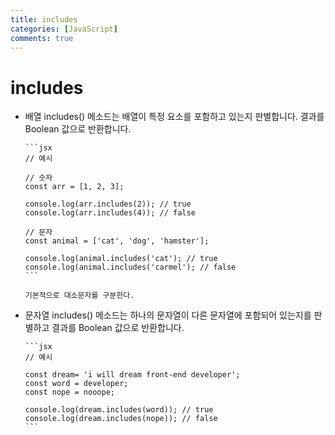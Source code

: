 ```yaml
---
title: includes
categories: [JavaScript]
comments: true
---
```


# includes

- 배열
  includes() 메소드는 배열이 특정 요소를 포함하고 있는지 판별합니다.
  결과를 Boolean 값으로 반환합니다.

      ```jsx
      // 예시

      // 숫자
      const arr = [1, 2, 3];

      console.log(arr.includes(2)); // true
      console.log(arr.includes(4)); // false

      // 문자
      const animal = ['cat', 'dog', 'hamster'];

      console.log(animal.includes('cat'); // true
      console.log(animal.includes('carmel'); // false
      ```

      기본적으로 대소문자를 구분한다.

- 문자열
  includes() 메소드는 하나의 문자열이 다른 문자열에 포함되어 있는지를 판별하고 결과를 Boolean 값으로 반환합니다.

      ```jsx
      // 예시

      const dream= 'i will dream front-end developer';
      const word = developer;
      const nope = nooope;

      console.log(dream.includes(word)); // true
      console.log(dream.includes(nope)); // false
      ```
